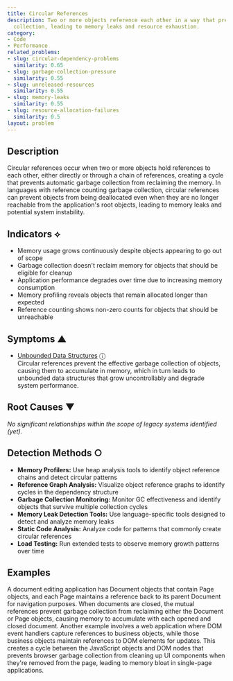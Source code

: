 ```yaml
---
title: Circular References
description: Two or more objects reference each other in a way that prevents garbage
  collection, leading to memory leaks and resource exhaustion.
category:
- Code
- Performance
related_problems:
- slug: circular-dependency-problems
  similarity: 0.65
- slug: garbage-collection-pressure
  similarity: 0.55
- slug: unreleased-resources
  similarity: 0.55
- slug: memory-leaks
  similarity: 0.55
- slug: resource-allocation-failures
  similarity: 0.5
layout: problem
---
```


## Description

Circular references occur when two or more objects hold references to each other, either directly or through a chain of references, creating a cycle that prevents automatic garbage collection from reclaiming the memory. In languages with reference counting garbage collection, circular references can prevent objects from being deallocated even when they are no longer reachable from the application's root objects, leading to memory leaks and potential system instability.


## Indicators ⟡

- Memory usage grows continuously despite objects appearing to go out of scope
- Garbage collection doesn't reclaim memory for objects that should be eligible for cleanup
- Application performance degrades over time due to increasing memory consumption
- Memory profiling reveals objects that remain allocated longer than expected
- Reference counting shows non-zero counts for objects that should be unreachable


## Symptoms ▲

- [Unbounded Data Structures](unbounded-data-structures.md) <span class="info-tooltip" title="Confidence: 0.329, Strength: 0.583">ⓘ</span>
<br/>  Circular references prevent the effective garbage collection of objects, causing them to accumulate in memory, which in turn leads to unbounded data structures that grow uncontrollably and degrade system performance.

## Root Causes ▼

*No significant relationships within the scope of legacy systems identified (yet).*

## Detection Methods ○

- **Memory Profilers:** Use heap analysis tools to identify object reference chains and detect circular patterns
- **Reference Graph Analysis:** Visualize object reference graphs to identify cycles in the dependency structure
- **Garbage Collection Monitoring:** Monitor GC effectiveness and identify objects that survive multiple collection cycles
- **Memory Leak Detection Tools:** Use language-specific tools designed to detect and analyze memory leaks
- **Static Code Analysis:** Analyze code for patterns that commonly create circular references
- **Load Testing:** Run extended tests to observe memory growth patterns over time


## Examples

A document editing application has Document objects that contain Page objects, and each Page maintains a reference back to its parent Document for navigation purposes. When documents are closed, the mutual references prevent garbage collection from reclaiming either the Document or Page objects, causing memory to accumulate with each opened and closed document. Another example involves a web application where DOM event handlers capture references to business objects, while those business objects maintain references to DOM elements for updates. This creates a cycle between the JavaScript objects and DOM nodes that prevents browser garbage collection from cleaning up UI components when they're removed from the page, leading to memory bloat in single-page applications.
